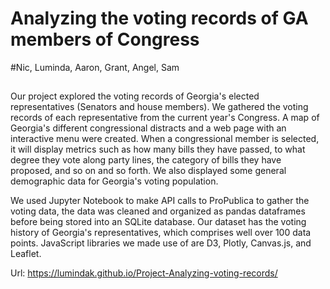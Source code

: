 # Analyzing the voting records of GA members of Congress
#Nic, Luminda, Aaron, Grant, Angel, Sam

## 

Our project explored the voting records of Georgia's elected representatives (Senators and house members). We gathered the voting records of each representative from the current year's Congress. A map of Georgia's different congressional distracts and a web page with an interactive menu were created. When a congressional member is selected, it will display metrics such as how many bills they have passed, to what degree they vote along party lines, the category of bills they have proposed, and so on and so forth. We also displayed some general demographic data for Georgia's voting population.

We used Jupyter Notebook to make API calls to ProPublica to gather the voting data, the data was cleaned and organized as pandas dataframes before being stored into an SQLite database. Our dataset has the voting history of Georgia's representatives, which comprises well over 100 data points. JavaScript libraries we made use of are D3, Plotly, Canvas.js, and Leaflet.

Url: https://lumindak.github.io/Project-Analyzing-voting-records/
